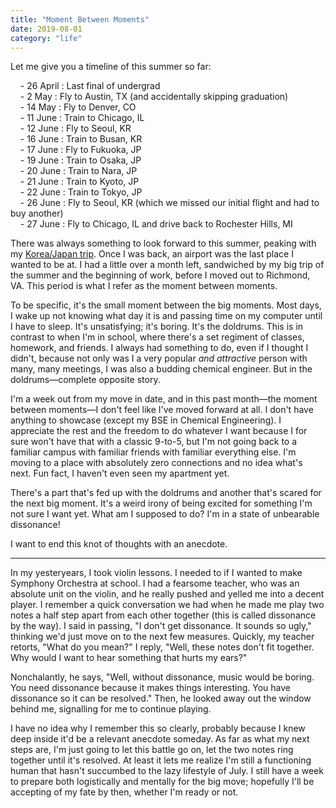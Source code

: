 ```yaml
---
title: "Moment Between Moments"
date: 2019-08-01
category: "life"
---
```


Let me give you a timeline of this summer so far:

&nbsp;&nbsp;&nbsp;&nbsp;- 26 April : Last final of undergrad  
&nbsp;&nbsp;&nbsp;&nbsp;- 2 May : Fly to Austin, TX (and accidentally skipping graduation)  
&nbsp;&nbsp;&nbsp;&nbsp;- 14 May : Fly to Denver, CO  
&nbsp;&nbsp;&nbsp;&nbsp;- 11 June : Train to Chicago, IL  
&nbsp;&nbsp;&nbsp;&nbsp;- 12 June : Fly to Seoul, KR  
&nbsp;&nbsp;&nbsp;&nbsp;- 16 June : Train to Busan, KR  
&nbsp;&nbsp;&nbsp;&nbsp;- 17 June : Fly to Fukuoka, JP  
&nbsp;&nbsp;&nbsp;&nbsp;- 19 June : Train to Osaka, JP  
&nbsp;&nbsp;&nbsp;&nbsp;- 20 June : Train to Nara, JP  
&nbsp;&nbsp;&nbsp;&nbsp;- 21 June : Train to Kyoto, JP  
&nbsp;&nbsp;&nbsp;&nbsp;- 22 June : Train to Tokyo, JP  
&nbsp;&nbsp;&nbsp;&nbsp;- 26 June : Fly to Seoul, KR (which we missed our initial flight and had to buy another)  
&nbsp;&nbsp;&nbsp;&nbsp;- 27 June : Fly to Chicago, IL and drive back to Rochester Hills, MI

There was always something to look forward to this summer, peaking with my [Korea/Japan trip](https://edward1kim.github.io/life_posts/korea-japan-trip-2019). Once I was back, an airport was the last place I wanted to be at. I had a little over a month left, sandwiched by my big trip of the summer and the beginning of work, before I moved out to Richmond, VA. This period is what I refer as the moment between moments. 

To be specific, it's the small moment between the big moments. Most days, I wake up not knowing what day it is and passing time on my computer until I have to sleep. It's unsatisfying; it's boring. It's the doldrums. This is in contrast to when I'm in school, where there's a set regiment of classes, homework, and friends. I always had something to do, even if I thought I didn't, because not only was I a very popular *and attractive* person with many, many meetings, I was also a budding chemical engineer. But in the doldrums—complete opposite story.

I'm a week out from my move in date, and in this past month—the moment between moments—I don't feel like I've moved forward at all. I don't have anything to showcase (except my BSE in Chemical Engineering). I appreciate the rest and the freedom to do whatever I want because I for sure won't have that with a classic 9-to-5, but I'm not going back to a familiar campus with familiar friends with familiar everything else. I'm moving to a place with absolutely zero connections and no idea what's next. Fun fact, I haven't even seen my apartment yet. 

There's a part that's fed up with the doldrums and another that's scared for the next big moment. It's a weird irony of being excited for something I'm not sure I want yet. What am I supposed to do? I'm in a state of unbearable dissonance! 

I want to end this knot of thoughts with an anecdote.

---

In my yesteryears, I took violin lessons. I needed to if I wanted to make Symphony Orchestra at school. I had a fearsome teacher, who was an absolute unit on the violin, and he really pushed and yelled me into a decent player. I remember a quick conversation we had when he made me play two notes a half step apart from each other together (this is called dissonance by the way). I said in passing, "I don't get dissonance. It sounds so ugly," thinking we'd just move on to the next few measures. Quickly, my teacher retorts, "What do you mean?" I reply, "Well, these notes don't fit together. Why would I want to hear something that hurts my ears?" 

Nonchalantly, he says, "Well, without dissonance, music would be boring. You need dissonance because it makes things interesting. You have dissonance so it can be resolved." Then, he looked away out the window behind me, signalling for me to continue playing.

I have no idea why I remember this so clearly, probably because I knew deep inside it'd be a relevant anecdote someday. As far as what my next steps are, I'm just going to let this battle go on, let the two notes ring together until it's resolved. At least it lets me realize I'm still a functioning human that hasn't succumbed to the lazy lifestyle of July. I still have a week to prepare both logistically and mentally for the big move; hopefully I'll be accepting of my fate by then, whether I'm ready or not.